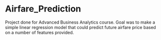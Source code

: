 # Airfare_Prediction
Project done for Advanced Business Analytics course. Goal was to make a simple linear regression model that could predict future airfare price based on a number of features provided.

